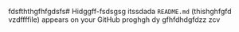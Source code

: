 fdsfththgfhfgdsfs# Hidggff-fsdsgsg itssdada `README.md` (thishghfgfd
vzdffffile) appears on your GitHub proghgh
dy
gfhfdhdgfdzz
zcv
